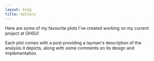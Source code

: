 ```yaml
---
layout: blog
title: Gallery
---
```


<p>
Here are some of my favourite plots I've created working on my current project at OHSU!
</p>

<p>
Each plot comes with a post providing a layman's description of the analysis it depicts, along with some comments on its design and implementation.
</p>

<br/><br/>

